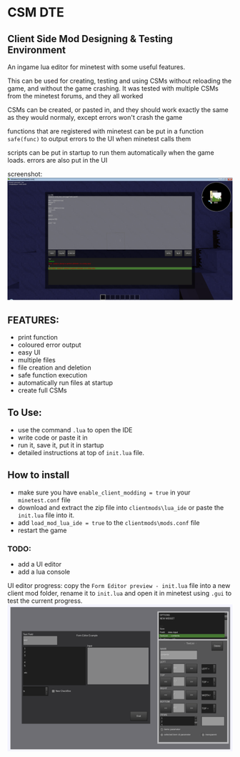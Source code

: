 # CSM DTE
## Client Side Mod Designing & Testing Environment
An ingame lua editor for minetest with some useful features.

This can be used for creating, testing and using CSMs without reloading the game, and without the game crashing.
It was tested with multiple CSMs from the minetest forums, and they all worked

CSMs can be created, or pasted in, and they should work exactly the same as they would normaly, except errors won't crash the game

functions that are registered with minetest can be put in a function `safe(func)` to output errors to the UI when minetest calls them

scripts can be put in startup to run them automatically when the game loads. errors are also put in the UI

screenshot:
![preview](Preview.png)

## FEATURES:
- print function
- coloured error output
- easy UI
- multiple files
- file creation and deletion
- safe function execution
- automatically run files at startup
- create full CSMs

## To Use:
- use the command `.lua` to open the IDE
- write code or paste it in
- run it, save it, put it in startup
- detailed instructions at top of `init.lua` file. 

## How to install
- make sure you have `enable_client_modding = true` in your `minetest.conf` file
- download and extract the zip file into `clientmods\lua_ide` or paste the `init.lua` file into it.
- add `load_mod_lua_ide = true` to the `clientmods\mods.conf` file
- restart the game

### TODO:
- add a UI editor
- add a lua console

UI editor progress:
copy the `Form Editor preview - init.lua` file into a new client mod folder, rename it to `init.lua` and open it in minetest using `.gui` to test the current progress.
![Form Editor](Formspec_Editor_Progress.png)
